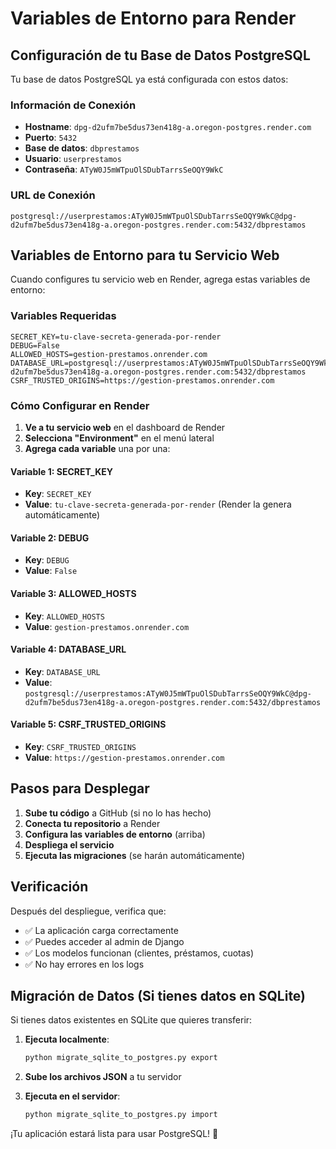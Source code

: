 # Variables de Entorno para Render

## Configuración de tu Base de Datos PostgreSQL

Tu base de datos PostgreSQL ya está configurada con estos datos:

### Información de Conexión
- **Hostname**: `dpg-d2ufm7be5dus73en418g-a.oregon-postgres.render.com`
- **Puerto**: `5432`
- **Base de datos**: `dbprestamos`
- **Usuario**: `userprestamos`
- **Contraseña**: `ATyW0J5mWTpuOlSDubTarrsSeOQY9WkC`

### URL de Conexión
```
postgresql://userprestamos:ATyW0J5mWTpuOlSDubTarrsSeOQY9WkC@dpg-d2ufm7be5dus73en418g-a.oregon-postgres.render.com:5432/dbprestamos
```

## Variables de Entorno para tu Servicio Web

Cuando configures tu servicio web en Render, agrega estas variables de entorno:

### Variables Requeridas
```
SECRET_KEY=tu-clave-secreta-generada-por-render
DEBUG=False
ALLOWED_HOSTS=gestion-prestamos.onrender.com
DATABASE_URL=postgresql://userprestamos:ATyW0J5mWTpuOlSDubTarrsSeOQY9WkC@dpg-d2ufm7be5dus73en418g-a.oregon-postgres.render.com:5432/dbprestamos
CSRF_TRUSTED_ORIGINS=https://gestion-prestamos.onrender.com
```

### Cómo Configurar en Render

1. **Ve a tu servicio web** en el dashboard de Render
2. **Selecciona "Environment"** en el menú lateral
3. **Agrega cada variable** una por una:

#### Variable 1: SECRET_KEY
- **Key**: `SECRET_KEY`
- **Value**: `tu-clave-secreta-generada-por-render` (Render la genera automáticamente)

#### Variable 2: DEBUG
- **Key**: `DEBUG`
- **Value**: `False`

#### Variable 3: ALLOWED_HOSTS
- **Key**: `ALLOWED_HOSTS`
- **Value**: `gestion-prestamos.onrender.com`

#### Variable 4: DATABASE_URL
- **Key**: `DATABASE_URL`
- **Value**: `postgresql://userprestamos:ATyW0J5mWTpuOlSDubTarrsSeOQY9WkC@dpg-d2ufm7be5dus73en418g-a.oregon-postgres.render.com:5432/dbprestamos`

#### Variable 5: CSRF_TRUSTED_ORIGINS
- **Key**: `CSRF_TRUSTED_ORIGINS`
- **Value**: `https://gestion-prestamos.onrender.com`

## Pasos para Desplegar

1. **Sube tu código** a GitHub (si no lo has hecho)
2. **Conecta tu repositorio** a Render
3. **Configura las variables de entorno** (arriba)
4. **Despliega el servicio**
5. **Ejecuta las migraciones** (se harán automáticamente)

## Verificación

Después del despliegue, verifica que:
- ✅ La aplicación carga correctamente
- ✅ Puedes acceder al admin de Django
- ✅ Los modelos funcionan (clientes, préstamos, cuotas)
- ✅ No hay errores en los logs

## Migración de Datos (Si tienes datos en SQLite)

Si tienes datos existentes en SQLite que quieres transferir:

1. **Ejecuta localmente**:
   ```bash
   python migrate_sqlite_to_postgres.py export
   ```

2. **Sube los archivos JSON** a tu servidor

3. **Ejecuta en el servidor**:
   ```bash
   python migrate_sqlite_to_postgres.py import
   ```

¡Tu aplicación estará lista para usar PostgreSQL! 🚀
